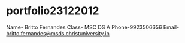 # portfolio23122012
Name- Britto Fernandes
Class- MSC DS A
Phone-9923506656
Email- britto.fernandes@msds.christuniversity.in
